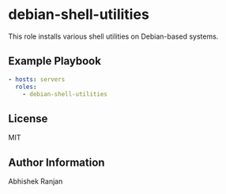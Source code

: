 # debian-shell-utilities

This role installs various shell utilities on Debian-based systems.

## Example Playbook

```yaml
- hosts: servers
  roles:
    - debian-shell-utilities
```

## License

MIT

## Author Information

Abhishek Ranjan
